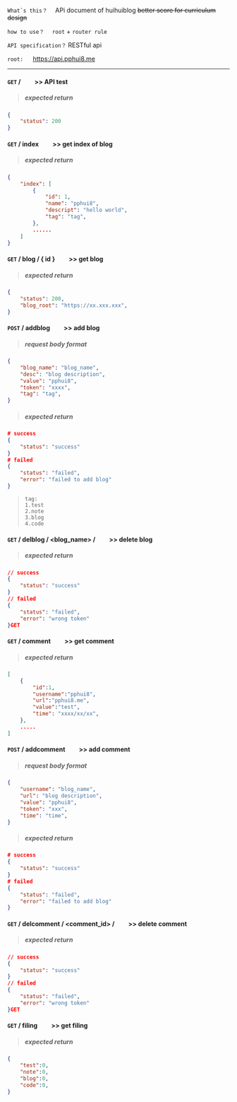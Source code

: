```What`s this？```  &emsp;APi document of huihuiblog ~~better score for  curriculum design~~

```how to use？``` &emsp;`root` + `router rule` 

```API specification？``` RESTful api

```root:``` &emsp; https://api.pphui8.me

---

#### ```GET``` / &emsp;&emsp;>> API test
> ##### expected return
```json
{
    "status": 200
}
```

#### ```GET``` / index &emsp;&emsp;>> get index of blog
> ##### expected return
```json
{
    "index": [
        {
            "id": 1,
            "name": "pphui8",
            "descript": "hello world",
            "tag": "tag",
        },
        ......
    ] 
}
```

#### ```GET``` / blog / { id } &emsp;&emsp;>> get blog
> ##### expected return
```json
{
    "status": 200,
    "blog_root": "https://xx.xxx.xxx",
}
```

#### ```POST``` / addblog  &emsp;&emsp;>> add blog
> ##### request body format
```json
{
    "blog_name": "blog_name",
    "desc": "blog description",
    "value": "pphui8",
    "token": "xxxx",
    "tag": "tag",
}
```

> ##### expected return
```json
# success
{
    "status": "success"
}
# failed
{
    "status": "failed",
    "error": "failed to add blog"
}
```
> ```
> tag:
> 1.test  
> 2.note  
> 3.blog  
> 4.code  
> ```

#### ```GET``` / delblog / <blog_name> / <token>  &emsp;&emsp;>> delete blog
> ##### expected return
```json
// success
{
    "status": "success"
}
// failed
{
    "status": "failed",
    "error": "wrong token"
}GET
```

#### ```GET``` / comment &emsp;&emsp;>> get comment
> ##### expected return
```json
[
    {
        "id":1,
        "username":"pphui8",
        "url":"pphui8.me",
        "value":"test",
        "time": "xxxx/xx/xx",
    },
    .....
]
```

#### ```POST``` / addcomment  &emsp;&emsp;>> add comment
> ##### request body format
```json
{
    "username": "blog_name",
    "url": "blog description",
    "value": "pphui8",
    "token": "xxx",
    "time": "time",
}
```
> ##### expected return
```json
# success
{
    "status": "success"
}
# failed
{
    "status": "failed",
    "error": "failed to add blog"
}
```

#### ```GET``` / delcomment / <comment_id> / <token>  &emsp;&emsp;>> delete comment
> ##### expected return
```json
// success
{
    "status": "success"
}
// failed
{
    "status": "failed",
    "error": "wrong token"
}GET
```

#### ```GET``` / filing  &emsp;&emsp;>> get filing
> ##### expected return
```json
{ 
    "test":0,
    "note":0,
    "blog":0,
    "code":0,
}
```